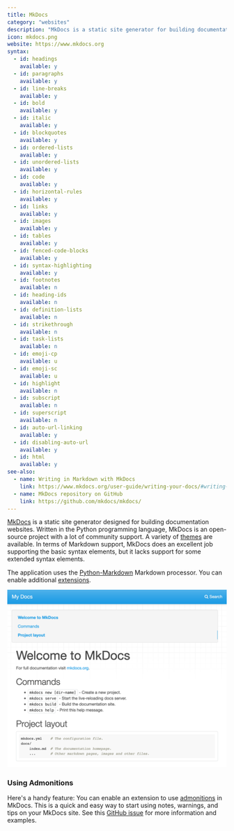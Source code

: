 ```yaml
---
title: MkDocs
category: "websites"
description: "MkDocs is a static site generator for building documentation websites."
icon: mkdocs.png
website: https://www.mkdocs.org
syntax:
  - id: headings
    available: y
  - id: paragraphs
    available: y
  - id: line-breaks
    available: y
  - id: bold
    available: y
  - id: italic
    available: y
  - id: blockquotes
    available: y
  - id: ordered-lists
    available: y
  - id: unordered-lists
    available: y
  - id: code
    available: y
  - id: horizontal-rules
    available: y
  - id: links
    available: y
  - id: images
    available: y
  - id: tables
    available: y
  - id: fenced-code-blocks
    available: y
  - id: syntax-highlighting
    available: y
  - id: footnotes
    available: n
  - id: heading-ids
    available: n
  - id: definition-lists
    available: n
  - id: strikethrough
    available: n
  - id: task-lists
    available: n
  - id: emoji-cp
    available: u
  - id: emoji-sc
    available: u
  - id: highlight
    available: n
  - id: subscript
    available: n
  - id: superscript
    available: n
  - id: auto-url-linking
    available: y
  - id: disabling-auto-url
    available: y
  - id: html
    available: y
see-also:
  - name: Writing in Markdown with MkDocs
    link: https://www.mkdocs.org/user-guide/writing-your-docs/#writing-with-markdown
  - name: MkDocs repository on GitHub
    link: https://github.com/mkdocs/mkdocs/
---
```


[MkDocs](https://www.mkdocs.org) is a static site generator designed for building documentation websites.  Written in the Python programming language, MkDocs is an open-source project with a lot of community support. A variety of [themes](https://github.com/mkdocs/mkdocs/wiki/MkDocs-Themes) are available. In terms of Markdown support, MkDocs does an excellent job supporting the basic syntax elements, but it lacks support for some extended syntax elements.

The application uses the [Python-Markdown](https://python-markdown.github.io/) Markdown processor. You can enable additional [extensions](https://www.mkdocs.org/user-guide/configuration/#markdown_extensions).

![A newly deployed MkDocs site](../assets/images/tools/mkdocs.png)

### Using Admonitions

Here's a handy feature: You can enable an extension to use [admonitions](https://python-markdown.github.io/extensions/admonition/) in MkDocs. This is a quick and easy way to start using notes, warnings, and tips on your MkDocs site. See this [GitHub issue](https://github.com/mkdocs/mkdocs/issues/1659) for more information and examples.
